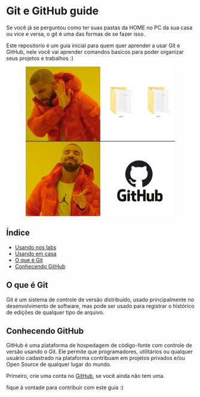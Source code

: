 # Git e GitHub guide

Se você já se perguntou como ter suas pastas da HOME no PC da sua casa ou vice e versa, o git é uma das formas de se fazer isso.

Este repositorio é um guia inicial para quem quer aprender a usar Git e GitHub, nele você vai aprender comandos basicos para poder organizar seus projetos e trabalhos :)

<!--![GitHub_meme](https://github.com/LevoratoJoao/GitHub-guide/assets/90461798/b590945d-f8ea-4f78-b2e2-84740e607258)-->
<p align="center">
    <img width="400" src="Images/gitHub_meme.jpg" alt="GitHub Meme">
</p>

## Índice

* [Usando nos labs](Labs/README.md)
* [Usando em casa](Home/README.md)
* [O que é Git](#o-que-é-git)
* [Conhecendo GitHub](#conhecendo-github)

## O que é Git

Git é um sistema de controle de versão distribuído, usado principalmente no desenvolvimento de software, mas pode ser usado para registrar o histórico de edições de qualquer tipo de arquivo.

## Conhecendo GitHub

GitHub é uma plataforma de hospedagem de código-fonte com controle de versão usando o Git. Ele permite que programadores, utilitários ou qualquer usuário cadastrado na plataforma contribuam em projetos privados e/ou Open Source de qualquer lugar do mundo.

Primeiro, crie uma conta no [GitHub](https://github.com/signup), se você ainda não tem uma.

<!-- ## Instalação

### Windows

TODO

### Linux

Na maioria dos sistemas Linux o git já vem instalado, mas para verificarmos mesmo digite o seguinte comando no terminal:

```bash
git --version
```
<!-- IMAGEM DA VERSAO AQUI

Caso não apareça utilize o seguinte comando para fazer a instalação

```bash
sudo apt-get install git
```

## Configuração

É necessário configurar seu nome de usuario e email no git, para isso digite no terminal os seguintes comandos:

```bash
git config --global user.name "Seu usuario"
git config --global user.email "Seu email"
```

## Criando um repositorio

 Vamos começar criando um repositorio no GitHub

Após ter criado uma conta basta clicar no botão `` New `` no canto superior esquerdo para criar um novo repositorio.

![New](Images/new.png)

GitHub vai mostrar várias opções, por hora vamos apenas colocar um nome para o repositorio e escolher se ele será publico ou privado.

![Criando_repositorio](Images/criando_repositorio.png)

Pronto, seu repositorio remoto esta criado :D

Ainda precisamos linkar ele a um repositorio local (no seu computador). O GitHub já nos mostra como fazer isso mostrando uma serie de comandos que devemos digitar no terminal. Este é o comando para criar um repositorio local e ele deve ser feito dentro da pasta que deseja criar o repositorio:

```bash
git init
```

Vamos analisar os demais comandos no topico a seguir. Apos isso seu repositorio já está pronto para... <!-- ... 

![Link_repositorio](Images/link_repositorio.png)

## Fazendo um commit

Agora qualquer alteração que vocês fizer nos arquivos dessa pasta serão rastreados pelo git e você poderá mandar eles para o GitHub.

Para checar o status do seu repositorio, digite:

```bash
git status
```

Existem diversas maneiras de adicionar um arquivo ao seu repositorio, a mais simples é:

```bash
git add .
```


Caso queira adicionar um arquivo que foi modificado em especifico, digite:

```bash
git add <nome_do_arquivo>
```

Obs:
- `` git add * `` também adiciona todos os arquivos da pasta, porém ele não adiciona arquivos que começam com um ponto, como por exemplo `` .gitignore ``.

Para salvar as alterações feitas no repositorio, digite:

```bash
git commit -m "Mensagem do commit"
```

A mensagem do commit é uma mensagem que você escreve para descrever o que foi feito no commit, por exemplo: `` "Adicionado o arquivo tarefa.html" ``.

Para mandar este commit para o GitHub (repositorio remoto), digite:

```bash
git push origin main
```

Para pegar um repositorio remoto e clona-lo para o seu computador, digite:

```bash
git clone <link_do_repositorio>
```
<!-- add image about the link here -->

fique à vontade para contribuir com este guia :)
